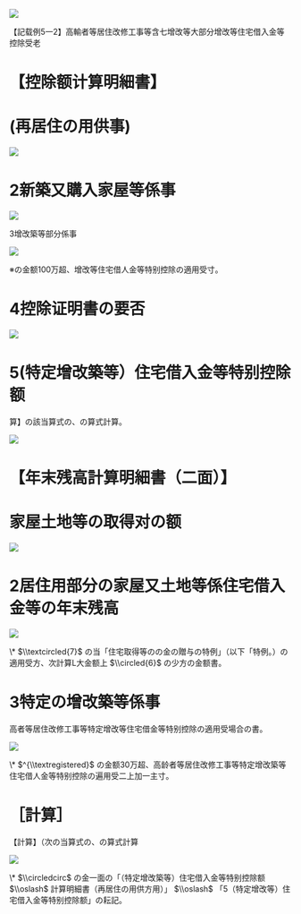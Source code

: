 ![](https://www.nta.go.jp/tmp/afc4d98a-61b5-41ee-9bc8-707bf413c219/images/21ef4db53f30b5efb9bc4cb31838986dfbd7edb29e383e5d4f743ba5ee945a0f.jpg)

【記载例5一2】高輸者等居住改修工事等含七增改等大部分增改等住宅借入金等控除受老

# 【控除额计算明細書】

# (再居住の用供事)

![](https://www.nta.go.jp/tmp/afc4d98a-61b5-41ee-9bc8-707bf413c219/images/f0d299308644702008ffd7ade78e11a5f081717f2ba02c4450f0b1499a755129.jpg)

# 2新築又購入家屋等係事

![](https://www.nta.go.jp/tmp/afc4d98a-61b5-41ee-9bc8-707bf413c219/images/e3ee94ea9d9b950ade5b231041e2eb932070e7a2d3b077f3286cc387ee3e7aa7.jpg)

3增改築等部分係事

![](https://www.nta.go.jp/tmp/afc4d98a-61b5-41ee-9bc8-707bf413c219/images/eff84a03cdddc51a9293d7dd051efd1893366b47c8ee7aa5aeef3e5352bbb6d0.jpg)

※の金额100万超、增改等住宅借人金等特别控除の適用受寸。

# 4控除证明書の要否

![](https://www.nta.go.jp/tmp/afc4d98a-61b5-41ee-9bc8-707bf413c219/images/200da92105fb5a3752d85f5ebcff6d3a6a975c01376a678548b75d18c7f104e0.jpg)

# 5(特定增改築等）住宅借入金等特别控除额

算】の該当算式の、の算式計算。

![](https://www.nta.go.jp/tmp/afc4d98a-61b5-41ee-9bc8-707bf413c219/images/94408005a1b2efdc540a4fe96b07b5b663511d6e95abb7ae56acc3758158d258.jpg)

# 【年末残高計算明細書（二面）】

# 家屋土地等の取得对の额

![](https://www.nta.go.jp/tmp/afc4d98a-61b5-41ee-9bc8-707bf413c219/images/85b20a4c63993315800445c888bdfd84e0901b033f93e16e1befa98c06aede34.jpg)

# 2居住用部分の家屋又土地等係住宅借入金等の年末残高

![](https://www.nta.go.jp/tmp/afc4d98a-61b5-41ee-9bc8-707bf413c219/images/daed747a71bda6bad27def67f30e793738149b4a603d76e04369c25df6259b52.jpg)

\\* $\\textcircled{7}$ の当「住宅取得等のの金の贈与の特例」（以下「特例。）の適用受方、次計算L大金额上 $\\circled{6}$ の少方の金额書。

# 3特定の增改築等係事

高者等居住改修工事等特定增改等住宅借金等特别控除の適用受場合の書。

![](https://www.nta.go.jp/tmp/afc4d98a-61b5-41ee-9bc8-707bf413c219/images/4ab23722c440d1ef0ad345ff25192e641cf4d8c874f28ac38e84b15926ea2038.jpg)

\\* $^{\\textregistered}$ の金额30万超、高龄者等居住改修工事等特定增改築等住宅借人金等特别控除の遍用受二上加一主寸。

# ［計算］

【計算】（次の当算式の、の算式計算

![](https://www.nta.go.jp/tmp/afc4d98a-61b5-41ee-9bc8-707bf413c219/images/46da9d76d086a2eae2482c707fb8db0cdbe37408bcac3cde878c749c3eea00d1.jpg)

\\* $\\circledcirc$ の金一面の「（特定增改築等）住宅借入金等特别控除额 $\\oslash$ 計算明細書（再居住の用供方用）」 $\\oslash$ 「5（特定增改等）住宅借入金等特别控除额」の耘記。